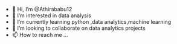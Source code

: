 - 👋 Hi, I’m @Athirababu12
- 👀 I’m interested in data analysis
- 🌱 I’m currently learning python ,data analytics,machine learning
- 💞️ I’m looking to collaborate on data analytics projects
- 📫 How to reach me ...

<!---
Athirababu12/Athirababu12 is a ✨ special ✨ repository because its `README.md` (this file) appears on your GitHub profile.
You can click the Preview link to take a look at your changes.
--->
